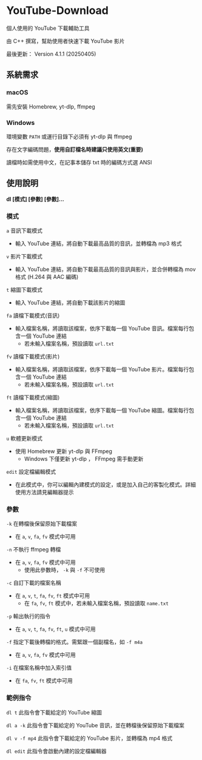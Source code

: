 # YouTube-Download

個人使用的 YouTube 下載輔助工具

由 C++ 撰寫，幫助使用者快速下載 YouTube 影片

最後更新： Version 4.1.1 \(20250405\)

## 系統需求

### macOS

需先安裝 Homebrew, yt-dlp, ffmpeg

### Windows

環境變數 `PATH` 或運行目錄下必須有 yt-dlp 與 ffmpeg

存在文字編碼問題，**使用自訂檔名時建議只使用英文\(重要\)**

讀檔時如需使用中文，在記事本儲存 txt 時的編碼方式選 ANSI

## 使用說明
**dl \[模式\] \[參數\] \[參數\]...**

### 模式

`a`
音訊下載模式
* 輸入 YouTube 連結，將自動下載最高品質的音訊，並轉檔為 mp3 格式

`v`
影片下載模式
* 輸入 YouTube 連結，將自動下載最高品質的音訊與影片，並合併轉檔為 mov 格式 \(H.264 與 AAC 編碼\)

`t`
縮圖下載模式
* 輸入 YouTube 連結，將自動下載該影片的縮圖

`fa`
讀檔下載模式\(音訊\)
* 輸入檔案名稱，將讀取該檔案，依序下載每一個 YouTube 音訊。檔案每行包含一個 YouTube 連結
  * 若未輸入檔案名稱，預設讀取 `url.txt`

`fv`
讀檔下載模式\(影片\)
* 輸入檔案名稱，將讀取該檔案，依序下載每一個 YouTube 影片。檔案每行包含一個 YouTube 連結
  * 若未輸入檔案名稱，預設讀取 `url.txt`

`ft`
讀檔下載模式\(縮圖\)
* 輸入檔案名稱，將讀取該檔案，依序下載每一個 YouTube 縮圖。檔案每行包含一個 YouTube 連結
  * 若未輸入檔案名稱，預設讀取 `url.txt`
 
`u`
軟體更新模式
* 使用 Homebrew 更新 yt-dlp 與 FFmpeg
  * Windows 下僅更新 yt-dlp ， FFmpeg 需手動更新 

`edit`
設定檔編輯模式
* 在此模式中，你可以編輯內建模式的設定，或是加入自己的客製化模式。詳細使用方法請見編輯器提示

### 參數

`-k`
在轉檔後保留原始下載檔案
* 在 `a`, `v`, `fa`, `fv` 模式中可用

`-n`
不執行 ffmpeg 轉檔
* 在 `a`, `v`, `fa`, `fv` 模式中可用
  * 使用此參數時， `-k` 與 `-f` 不可使用

`-c`
自訂下載的檔案名稱
* 在 `a`, `v`, `t`, `fa`, `fv`, `ft` 模式中可用
  * 在 `fa`, `fv`, `ft` 模式中，若未輸入檔案名稱，預設讀取 `name.txt`
 
`-p`
輸出執行的指令
* 在 `a`, `v`, `t`, `fa`, `fv`, `ft`, `u` 模式中可用

`-f`
指定下載後轉檔的格式。需緊跟一個副檔名，如 `-f m4a`
* 在 `a`, `v`, `fa`, `fv` 模式中可用

`-i`
在檔案名稱中加入索引值
* 在 `fa`, `fv`, `ft` 模式中可用

### 範例指令

`dl t`
此指令會下載給定的 YouTube 縮圖

`dl a -k`
此指令會下載給定的 YouTube 音訊，並在轉檔後保留原始下載檔案

`dl v -f mp4`
此指令會下載給定的 YouTube 影片，並轉檔為 mp4 格式

`dl edit`
此指令會啟動內建的設定檔編輯器
